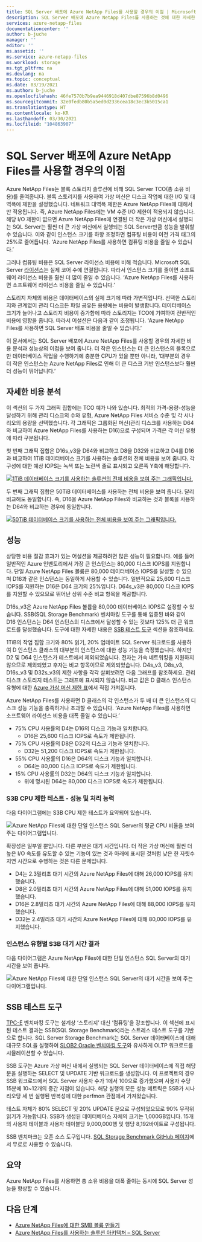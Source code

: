 ```yaml
---
title: SQL Server 배포에 Azure NetApp Files를 사용할 경우의 이점 | Microsoft Docs
description: SQL Server 배포에 Azure NetApp Files를 사용하는 것에 대한 자세한 비용 분석 성능 이점을 보여 줍니다.
services: azure-netapp-files
documentationcenter: ''
author: b-juche
manager: ''
editor: ''
ms.assetid: ''
ms.service: azure-netapp-files
ms.workload: storage
ms.tgt_pltfrm: na
ms.devlang: na
ms.topic: conceptual
ms.date: 03/19/2021
ms.author: b-juche
ms.openlocfilehash: 46fe7570b7b9ea9446918d407dbe87596b8d0496
ms.sourcegitcommit: 32e0fedb80b5a5ed0d2336cea18c3ec3b5015ca1
ms.translationtype: HT
ms.contentlocale: ko-KR
ms.lasthandoff: 03/30/2021
ms.locfileid: "104863907"
---
```

#  <a name="benefits-of-using-azure-netapp-files-for-sql-server-deployment"></a>SQL Server 배포에 Azure NetApp Files를 사용할 경우의 이점

Azure NetApp Files는 블록 스토리지 솔루션에 비해 SQL Server TCO(총 소유 비용)를 줄여줍니다.  블록 스토리지를 사용하여 가상 머신은 디스크 작업에 대한 I/O 및 대역폭에 제한을 설정했습니다. 네트워크 대역폭 제한은 Azure NetApp Files에 대해서만 적용됩니다.  즉, Azure NetApp Files에는 VM 수준 I/O 제한이 적용되지 않습니다. 해당 I/O 제한이 없으면 Azure NetApp Files에 연결된 더 작은 가상 머신에서 실행되는 SQL Server는 훨씬 더 큰 가상 머신에서 실행되는 SQL Server만큼 성능을 발휘할 수 있습니다. 이와 같이 인스턴스 크기를 하향 조정하면 컴퓨팅 비용이 이전 가격 태그의 25%로 줄어듭니다.  ‘Azure NetApp Files를 사용하면 컴퓨팅 비용을 줄일 수 있습니다.’  

그러나 컴퓨팅 비용은 SQL Server 라이선스 비용에 비해 적습니다.  Microsoft SQL Server [라이선스](https://download.microsoft.com/download/B/C/0/BC0B2EA7-D99D-42FB-9439-2C56880CAFF4/SQL_Server_2017_Licensing_Datasheet.pdf)는 실제 코어 수에 연결됩니다. 따라서 인스턴스 크기를 줄이면 소프트웨어 라이선스 비용을 훨씬 더 많이 줄일 수 있습니다. ‘Azure NetApp Files를 사용하면 소프트웨어 라이선스 비용을 줄일 수 있습니다.’

스토리지 자체의 비용은 데이터베이스의 실제 크기에 따라 가변적입니다. 선택한 스토리지와 관계없이 관리 디스크든 파일 공유든 용량에는 비용이 발생합니다.  데이터베이스 크기가 늘어나고 스토리지 비용이 증가함에 따라 스토리지는 TCO에 기여하여 전반적인 비용에 영향을 줍니다.  따라서 어설션은 다음과 같이 조정됩니다. ‘Azure NetApp Files를 사용하면 SQL Server 배포 비용을 줄일 수 있습니다.’ 

이 문서에서는 SQL Server 배포에 Azure NetApp Files를 사용할 경우의 자세한 비용 분석과 성능상의 이점을 보여 줍니다. 더 작은 인스턴스는 더 큰 인스턴스의 블록으로만 데이터베이스 작업을 수행하기에 충분한 CPU가 있을 뿐만 아니라, ‘대부분의 경우 더 작은 인스턴스는 Azure NetApp Files로 인해 더 큰 디스크 기반 인스턴스보다 훨씬 더 성능이 뛰어납니다.’ 

## <a name="detailed-cost-analysis"></a>자세한 비용 분석 

이 섹션의 두 가지 그래픽 집합에는 TCO 예가 나와 있습니다.  최적의 가격-용량-성능을 달성하기 위해 관리 디스크의 수와 유형, Azure NetApp Files 서비스 수준 및 각 시나리오의 용량을 선택했습니다.  각 그래픽은 그룹화된 머신(관리 디스크를 사용하는 D64와 비교하여 Azure NetApp Files를 사용하는 D16)으로 구성되며 가격은 각 머신 유형에 따라 구분됩니다.  

첫 번째 그래픽 집합은 D16s_v3을 D64와 비교하고 D8을 D32와 비교하고 D4를 D16과 비교하여 1TiB 데이터베이스 크기를 사용하는 솔루션의 전체 비용을 보여 줍니다. 각 구성에 대한 예상 IOPS는 녹색 또는 노란색 줄로 표시되고 오른쪽 Y축에 해당합니다.

[![1TiB 데이터베이스 크기를 사용하는 솔루션의 전체 비용을 보여 주는 그래픽입니다.](../media/azure-netapp-files/solution-sql-server-cost-1-tib.png)](../media/azure-netapp-files/solution-sql-server-cost-1-tib.png#lightbox)


두 번째 그래픽 집합은 50TiB 데이터베이스를 사용하는 전체 비용을 보여 줍니다. 달리 비교해도 동일합니다. 즉, D16을 Azure NetApp Files와 비교하는 것과 블록을 사용하는 D64와 비교하는 경우에 동일합니다. 

[ ![50TiB 데이터베이스 크기를 사용하는 전체 비용을 보여 주는 그래픽입니다.](../media/azure-netapp-files/solution-sql-server-cost-50-tib.png)](../media/azure-netapp-files/solution-sql-server-cost-50-tib.png#lightbox)
 
## <a name="performance-and-lots-of-it"></a>성능  

상당한 비용 절감 효과가 있는 어설션을 제공하려면 많은 성능이 필요합니다. 예를 들어 일반적인 Azure 인벤토리에서 가장 큰 인스턴스는 80,000 디스크 IOPS를 지원합니다. 단일 Azure NetApp Files 볼륨은 80,000 데이터베이스 IOPS를 달성할 수 있으며 D16과 같은 인스턴스는 동일하게 사용할 수 있습니다. 일반적으로 25,600 디스크 IOPS를 지원하는 D16은 D64 크기의 25%입니다.  D64s_v3은 80,000 디스크 IOPS를 지원할 수 있으므로 뛰어난 상위 수준 비교 항목을 제공합니다.

D16s_v3은 Azure NetApp Files 볼륨을 80,000 데이터베이스 IOPS로 설정할 수 있습니다. SSB(SQL Storage Benchmark) 벤치마킹 도구를 통해 입증된 바와 같이 D16 인스턴스는 D64 인스턴스의 디스크에서 달성할 수 있는 것보다 125% 더 큰 워크로드를 달성했습니다.  도구에 대한 자세한 내용은 [SSB 테스트 도구](#ssb-testing-tool) 섹션을 참조하세요.

1TiB의 작업 집합 크기와 80% 읽기, 20% 업데이트 SQL Server 워크로드를 사용하여 D 인스턴스 클래스의 대부분의 인스턴스에 대한 성능 기능을 측정했습니다. 하지만 D2 및 D64 인스턴스가 테스트에서 제외되었습니다. 전자는 가속 네트워킹을 지원하지 않으므로 제외되었고 후자는 비교 항목이므로 제외되었습니다. D4s_v3, D8s_v3, D16s_v3 및 D32s_v3의 제한 사항을 각각 살펴보려면 다음 그래프를 참조하세요.  관리 디스크 스토리지 테스트는 그래프에 표시되지 않습니다. 비교 값은 D 클래스 인스턴스 유형에 대한 [Azure 가상 머신 제한 표](../virtual-machines/dv3-dsv3-series.md)에서 직접 가져옵니다.

Azure NetApp Files를 사용하면 D 클래스의 각 인스턴스가 두 배 더 큰 인스턴스의 디스크 성능 기능을 충족하거나 초과할 수 있습니다.  ‘Azure NetApp Files를 사용하면 소프트웨어 라이선스 비용을 대폭 줄일 수 있습니다.’  

* 75% CPU 사용률의 D4는 D16의 디스크 기능과 일치합니다.  
    * D16은 25,600 디스크 IOPS로 속도가 제한됩니다.  
* 75% CPU 사용률의 D8은 D32의 디스크 기능과 일치합니다.  
    * D32는 51,200 디스크 IOPS로 속도가 제한됩니다.  
* 55% CPU 사용률의 D16은 D64의 디스크 기능과 일치합니다.  
    * D64는 80,000 디스크 IOPS로 속도가 제한됩니다.  
* 15% CPU 사용률의 D32는 D64의 디스크 기능과 일치합니다.  
    * 위에 명시된 D64는 80,000 디스크 IOPS로 속도가 제한됩니다.  

### <a name="s3b-cpu-limits-test--performance-versus-processing-power"></a>S3B CPU 제한 테스트 - 성능 및 처리 능력

다음 다이어그램에는 S3B CPU 제한 테스트가 요약되어 있습니다.

![Azure NetApp Files에 대한 단일 인스턴스 SQL Server의 평균 CPU 비율을 보여 주는 다이어그램입니다.](../media/azure-netapp-files/solution-sql-server-single-instance-average-cpu.png)

확장성은 일부일 뿐입니다. 다른 부분은 대기 시간입니다.  더 작은 가상 머신에 훨씬 더 높은 I/O 속도를 유도할 수 있는 기능이 있는 것과 아래에 표시된 것처럼 낮은 한 자릿수 지연 시간으로 수행하는 것은 다른 문제입니다.  

* D4는 2.3밀리초 대기 시간의 Azure NetApp Files에 대해 26,000 IOPS를 유지했습니다.  
* D8은 2.0밀리초 대기 시간의 Azure NetApp Files에 대해 51,000 IOPS를 유지했습니다.  
* D16은 2.8밀리초 대기 시간의 Azure NetApp Files에 대해 88,000 IOPS를 유지했습니다.
* D32는 2.4밀리초 대기 시간의 Azure NetApp Files에 대해 80,000 IOPS를 유지했습니다.  

### <a name="s3b-per-instance-type-latency-results"></a>인스턴스 유형별 S3B 대기 시간 결과

다음 다이어그램은 Azure NetApp Files에 대한 단일 인스턴스 SQL Server의 대기 시간을 보여 줍니다.

![Azure NetApp Files에 대한 단일 인스턴스 SQL Server의 대기 시간을 보여 주는 다이어그램입니다.](../media/azure-netapp-files/solution-sql-server-single-instance-latency.png)

## <a name="ssb-testing-tool"></a>SSB 테스트 도구 
 
[TPC-E](http://www.tpc.org/tpce/) 벤치마킹 도구는 설계상 ‘스토리지’ 대신 ‘컴퓨팅’을 강조합니다.  이 섹션에 표시된 테스트 결과는 SSB(SQL Storage Benchmark)라는 스트레스 테스트 도구를 기반으로 합니다.  SQL Server Storage Benchmark는 SQL Server 데이터베이스에 대해 대규모 SQL을 실행하여 [SLOB2 Oracle 벤치마킹 도구](https://kevinclosson.net/slob/)와 유사하게 OLTP 워크로드를 시뮬레이션할 수 있습니다. 

SSB 도구는 Azure 가상 머신 내에서 실행되는 SQL Server 데이터베이스에 직접 해당 문을 실행하는 SELECT 및 UPDATE 기반 워크로드를 생성합니다.  이 프로젝트의 경우 SSB 워크로드에서 SQL Server 사용자 수가 1에서 100으로 증가했으며 사용자 수당 15분에 10~12개의 중간 지점이 있습니다.  해당 실행의 모든 성능 메트릭은 SSB가 시나리오당 세 번 실행된 반복성에 대한 perfmon 관점에서 가져왔습니다. 

테스트 자체가 80% SELECT 및 20% UPDATE 문으로 구성되었으므로 90% 무작위 읽기가 가능합니다.  SSB가 생성된 데이터베이스 자체의 크기는 1,000GB입니다. 15개의 사용자 테이블과 사용자 테이블당 9,000,000행 및 행당 8,192바이트로 구성됩니다. 

SSB 벤치마크는 오픈 소스 도구입니다.  [SQL Storage Benchmark GitHub 페이지](https://github.com/NetApp/SQL_Storage_Benchmark.git)에서 무료로 사용할 수 있습니다.  


## <a name="in-summary"></a>요약  

Azure NetApp Files를 사용하면 총 소유 비용을 대폭 줄이는 동시에 SQL Server 성능을 향상할 수 있습니다. 

## <a name="next-steps"></a>다음 단계

* [Azure NetApp Files에 대한 SMB 볼륨 만들기](azure-netapp-files-create-volumes-smb.md) 
* [Azure NetApp Files를 사용하는 솔루션 아키텍처 – SQL Server](azure-netapp-files-solution-architectures.md#sql-server) 


